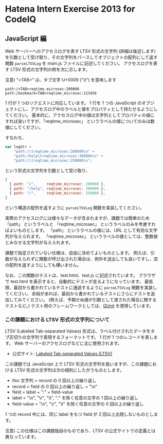 # Hatena Intern Exercise 2013 for CodeIQ

## JavaScript 編

Web サーバーへのアクセスログを表す LTSV 形式の文字列 (詳細は後述します) を引数として受け取り、その文字列をパースしてオブジェクトの配列にして返す関数 `parseLTSVLog` を main.js ファイルに記述してください。
アクセスログを表す LTSV 形式の文字列の例を次に示します。

注意) “&lt;TAB&gt;” は、タブ文字 U+0009 ("\t") を意味します

```
path:/<TAB>reqtime_microsec:200000
path:/bookmark<TAB>reqtime_microsec:123456
```

1 行が 1 つのリクエストに対応しています。
1 行を 1 つの JavaScript のオブジェクトにし、アクセスログ中のラベルと値をプロパティとして持たせるようにしてください。
基本的に、アクセスログ中の値は文字列としてプロパティの値にすれば良いですが、「reqtime_microsec」 というラベルの値についてのみは数値にしてください。

すなわち、

```javascript
var logStr =
    "path:/\treqtime_microsec:200000\n" +
    "path:/help\treqtime_microsec:300000\n" +
    "path:/\treqtime_microsec:250000\n";
```

という形式の文字列を引数として受け取り、

```javascript
[
  { path: "/",     reqtime_microsec: 200000 },
  { path: "/help", reqtime_microsec: 300000 },
  { path: "/",     reqtime_microsec: 250000 },
]
```

という構造の配列を返すように `parseLTSVLog` 関数を実装してください。

実際のアクセスログには様々なデータが含まれますが、課題では簡単のため 「path」 というラベルと 「reqtime_microsec」 というラベルのみを考慮すればよいものとします。
「path」 というラベルの値には、URL として有効な文字列が与えられます。
「reqtime_microsec」 というラベルの値としては、整数値とみなせる文字列が与えられます。

課題で指定されていない仕様は、自由に決めてよいものとします。
例えば、引数が与えられずに関数が呼び出された場合は、例外を送出しても良いですし、空の配列を返すようにしても構いません。

なお、この関数のテストは、test.html、test.js に記述されています。
ブラウザで test.html を表示すると、自動的にテストが走るようになっています。
最低限、最初から書かれているテストに通過するように `parseLTSVLog` 関数を実装してください。
余裕があれば、最初から書かれているテストにさらにテストを追加してみてください。
(例えば、予期せぬ値が引数として渡された場合に関するテストなど。)
テスト用のフレームワークとしては、[QUnit](http://qunitjs.com/) を使用しています。

### この課題における LTSV 形式の文字列について

LTSV (Labeled Tab-separated Values) 形式は、ラベル付けされたデータをタブ区切りの文字列で表現するフォーマットです。
1 行が 1 つのレコードを表します。
Web サーバーのアクセスログなどに主に使用されます。

* 公式サイト: [Labeled Tab-separated Values (LTSV)](http://ltsv.org/)

この課題では JavaScript 上で LTSV 形式の文字列を扱いますが、この課題における LTSV 形式の文字列は次の規則にしたがうものとします。

* ltsv 文字列 = record の 0 回以上の繰り返し
* record = field の 0 回以上の繰り返し + "\n"
* field = label + ":" + field-value
* label = "\n", "\r", "\t", ":" を除く任意の文字の 1 回以上の繰り返し
* field-value = "\n", "\r", "\t" を除く任意の文字の 0 回以上の繰り返し

1 つの record 中には、同じ label をもつ field が 2 回以上出現しないものとします。

注意) この仕様はこの課題独自のものであり、LTSV の公式サイトでの定義とは異なっています。
